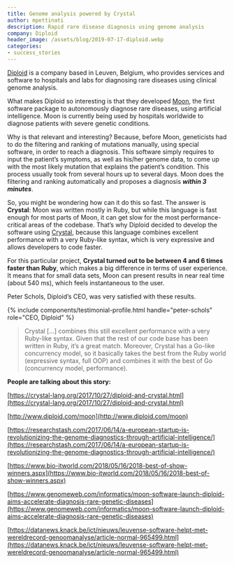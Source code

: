 ```yaml
---
title: Genome analysis powered by Crystal
author: mpettinati
description: Rapid rare disease diagnosis using genome analysis
company: Diploid
header_image: /assets/blog/2019-07-17-diploid.webp
categories:
- success_stories
---
```


[Diploid](http://www.diploid.com/) is a company based in Leuven, Belgium, who provides services and software to hospitals and labs for diagnosing rare diseases using clinical genome analysis.

What makes Diploid so interesting is that they developed [Moon](http://www.diploid.com/moon), the first software package to autonomously diagnose rare diseases, using artificial intelligence. Moon is currently being used by hospitals worldwide to diagnose patients with severe genetic conditions.

Why is that relevant and interesting? Because, before Moon, geneticists had to do the filtering and ranking of mutations manually, using special software, in order to reach a diagnosis. This software simply requires to input the patient’s symptoms, as well as his/her genome data, to come up with the most likely mutation that explains the patient’s condition. This process usually took from several hours up to several days. Moon does the filtering and ranking automatically and proposes a diagnosis ***within 3 minutes***.

So, you might be wondering how can it do this so fast. The answer is **Crystal**: Moon was written mostly in Ruby, but while this language is fast enough for most parts of Moon, it can get slow for the most performance-critical areas of the codebase. That’s why Diploid decided to develop the software using [Crystal](https://crystal-lang.org), because this language combines excellent performance with a very Ruby-like syntax, which is very expressive and allows developers to code faster.

For this particular project, **Crystal turned out to be between 4 and 6 times faster than Ruby**, which makes a big difference in terms of user experience. It means that for small data sets, Moon can present results in near real time (about 540 ms), which feels instantaneous to the user.

Peter Schols, Diploid’s CEO, was very satisfied with these results.

{% include components/testimonial-profile.html handle="peter-schols" role="CEO, Diploid" %}

> Crystal [...] combines this still excellent performance with a very Ruby-like syntax. Given that the rest of our code base has been written in Ruby, it’s a great match. Moreover, Crystal has a Go-like concurrency model, so it basically takes the best from the Ruby world (expressive syntax, full OOP) and combines it with the best of Go (concurrency model, performance).

**People are talking about this story:**

[https://crystal-lang.org/2017/10/27/diploid-and-crystal.html](https://crystal-lang.org/2017/10/27/diploid-and-crystal.html)

[http://www.diploid.com/moon](http://www.diploid.com/moon)

[https://researchstash.com/2017/06/14/a-european-startup-is-revolutionizing-the-genome-diagnostics-through-artificial-intelligence/](https://researchstash.com/2017/06/14/a-european-startup-is-revolutionizing-the-genome-diagnostics-through-artificial-intelligence/)

[https://www.bio-itworld.com/2018/05/16/2018-best-of-show-winners.aspx](https://www.bio-itworld.com/2018/05/16/2018-best-of-show-winners.aspx)

[https://www.genomeweb.com/informatics/moon-software-launch-diploid-aims-accelerate-diagnosis-rare-genetic-diseases](https://www.genomeweb.com/informatics/moon-software-launch-diploid-aims-accelerate-diagnosis-rare-genetic-diseases)

[https://datanews.knack.be/ict/nieuws/leuvense-software-helpt-met-wereldrecord-genoomanalyse/article-normal-965499.html](https://datanews.knack.be/ict/nieuws/leuvense-software-helpt-met-wereldrecord-genoomanalyse/article-normal-965499.html)
